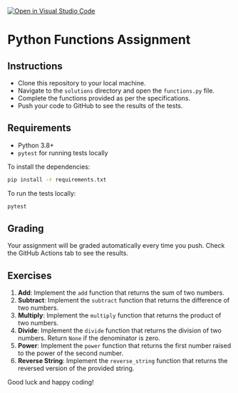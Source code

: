 [![Open in Visual Studio Code](https://classroom.github.com/assets/open-in-vscode-718a45dd9cf7e7f842a935f5ebbe5719a5e09af4491e668f4dbf3b35d5cca122.svg)](https://classroom.github.com/online_ide?assignment_repo_id=12178753&assignment_repo_type=AssignmentRepo)

# Python Functions Assignment

## Instructions

- Clone this repository to your local machine.
- Navigate to the `solutions` directory and open the `functions.py` file.
- Complete the functions provided as per the specifications.
- Push your code to GitHub to see the results of the tests.

## Requirements

- Python 3.8+
- `pytest` for running tests locally

To install the dependencies:

```bash
pip install -r requirements.txt
```

To run the tests locally:

```bash
pytest
```

## Grading

Your assignment will be graded automatically every time you push. Check the GitHub Actions tab to see the results.

## Exercises

1. **Add**: Implement the `add` function that returns the sum of two numbers.
2. **Subtract**: Implement the `subtract` function that returns the difference of two numbers.
3. **Multiply**: Implement the `multiply` function that returns the product of two numbers.
4. **Divide**: Implement the `divide` function that returns the division of two numbers. Return `None` if the denominator is zero.
5. **Power**: Implement the `power` function that returns the first number raised to the power of the second number.
6. **Reverse String**: Implement the `reverse_string` function that returns the reversed version of the provided string.


Good luck and happy coding!
